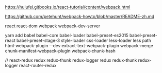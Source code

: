 https://hulufei.gitbooks.io/react-tutorial/content/webpack.html

https://github.com/petehunt/webpack-howto/blob/master/README-zh.md


react react-dom webpack webpack-dev-server



yarn add babel babel-core babel-loader babel-preset-es2015 babel-preset-react babel-preset-stage-3 style-loader css-loader less-loader less path html-webpack-plugin --dev
extract-text-webpack-plugin
webpack-merge
chunk-manifest-webpack-plugin
webpack-chunk-hash


//
react-redux redux redux-thunk redux-logger redux redux-thunk redux-logger react-router-redux


